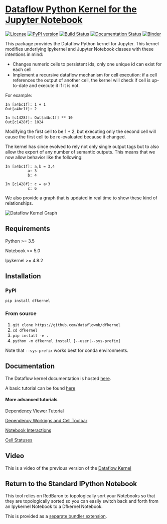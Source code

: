 # [Dataflow Python Kernel for the Jupyter Notebook](http://github.com/dataflownb/dfkernel/)

[![License](https://img.shields.io/badge/License-BSD3-blue.svg)](https://github.com/dataflownb/dfkernel/blob/master/LICENSE)
[![PyPI version](https://badge.fury.io/py/dfkernel.svg)](https://badge.fury.io/py/dfkernel)
[![Build Status](https://travis-ci.com/dataflownb/dfkernel.svg?branch=master)](https://travis-ci.org/dataflownb/dfkernel)
[![Documentation Status](https://readthedocs.org/projects/dfkernel/badge)](http://dfkernel.readthedocs.io/)
[![Binder](https://mybinder.org/badge.svg)](https://mybinder.org/v2/gh/dataflownb/dfexamples/master)

This package provides the Dataflow Python kernel for Jupyter. 
This kernel modifies underlying Ipykernel and Jupyter Notebook classes with these intentions in mind: 
- Changes numeric cells to persistent ids, only one unique id can exist for each cell 
- Implement a recursive dataflow mechanism for cell execution: if a cell references the output of another cell, the kernel will check if cell is up-to-date and execute it if it is not. 

For example:

```
In [a4bc1f]: 1 + 1
Out[a4bc1f]: 2

In [c1428f]: Out[a4bc1f] ** 10
Out[c1428f]: 1024
```

Modifying the first cell to be 1 + 2, but executing only the second cell will cause the first cell to be re-evaluated because it changed.

The kernel has since evolved to rely not only single output tags but to also allow the export of any number of semantic outputs. This means that we now allow behavior like the following:

```
In [a4bc1f]: a,b = 3,4
          a: 3
          b: 4
          
In [c1428f]: c = a+3
          c: 6
```

We also provide a graph that is updated in real time to show these kind of relationships.

![Dataflow Kernel Graph](https://cdn.rawgit.com/dataflownb/dfkernel/33b804a9/docs/tutorial/img/stage2.svg)



## Requirements

Python >= 3.5

Notebook >= 5.0

Ipykernel >= 4.8.2

## Installation

### PyPI

`pip install dfkernel`

### From source

1. `git clone https://github.com/dataflownb/dfkernel`
2. `cd dfkernel`
3. `pip install -e .`
4. `python -m dfkernel install [--user|--sys-prefix]`

Note that `--sys-prefix` works best for conda environments.

## Documentation
The Dataflow kernel documentation is hosted [here](http://dfkernel.readthedocs.io/en/latest/).

A basic tutorial can be found [here](http://dfkernel.readthedocs.io/en/latest/dfkernel-tutorial.html)

#### More advanced tutorials
[Dependency Viewer Tutorial](http://dfkernel.readthedocs.io/en/latest/dep-view-tutorial.html)

[Dependency Workings and Cell Toolbar](http://dfkernel.readthedocs.io/en/latest/dependency-cell-toolbar.html)

[Notebook Interactions](http://dfkernel.readthedocs.io/en/latest/notebook-interactions.html)

[Cell Statuses](http://dfkernel.readthedocs.io/en/latest/dfkernel-statuses.html)

## Video
This is a video of the previous version of the [Dataflow Kernel](http://www.youtube.com/watch?v=lAfywCbp7qU)

## Return to the Standard IPython Notebook

This tool relies on RedBaron to topologically sort your Notebooks so that they are topologically sorted so you can easily switch back and forth from an Ipykernel Notebook to a Dfkernel Notebook.

This is provided as a [separate bundler extension](https://github.com/dataflownb/dfconvert).
